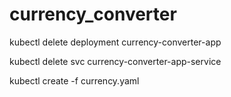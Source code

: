 # currency_converter

kubectl delete deployment currency-converter-app

kubectl delete svc currency-converter-app-service

kubectl create -f currency.yaml
